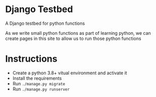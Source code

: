 # Django Testbed
A Django testbed for python functions

As we write small python functions as part of learning python, we can create pages in this site to allow us to run those python functions


# Instructions

- Create a python 3.8+ vitual environment and activate it
- Install the requirements
- Run `./manage.py migrate`
- Run `./manage.py runserver`

